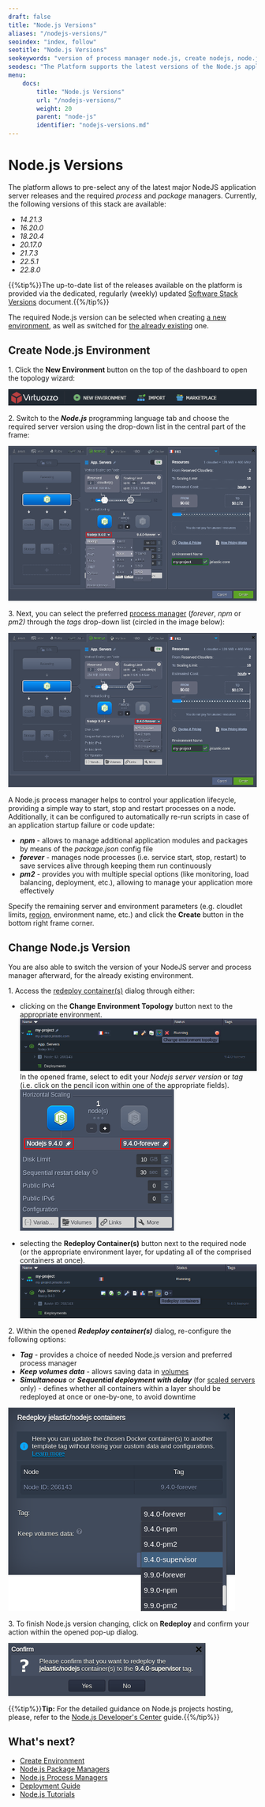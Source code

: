 ```yaml
---
draft: false
title: "Node.js Versions"
aliases: "/nodejs-versions/"
seoindex: "index, follow"
seotitle: "Node.js Versions"
seokeywords: "version of process manager node.js, create nodejs, node.js stack version in cloud, node.js environment in cloud, version node.js stack in cloud, node.js template in cloud, process manager node.js, choice node.js version in cloud, node.js container in cloud, change version nodejs in cloud, process manager in node.js environment, choice nodejs version, nodejs environment in cloud, node.js forever, process manager nodejs, process manager version node.js stack, node.js stack process manager, process manager node.js stack, change process manager nodejs"
seodesc: "The Platform supports the latest versions of the Node.js application servers with a number of the most popular process managers for it. This allows you to take full advantage of the innovations and conveniences of the Node.js stack."
menu:
    docs:
        title: "Node.js Versions"
        url: "/nodejs-versions/"
        weight: 20
        parent: "node-js"
        identifier: "nodejs-versions.md"
---
```


# Node.js Versions

The platform allows to pre-select any of the latest major NodeJS application server releases and the required *process* and *package* managers. Currently, the following versions of this stack are available:

* *14.21.3*
* *16.20.0*
* *18.20.4*
* *20.17.0*
* *21.7.3*
* *22.5.1*
* *22.8.0*

{{%tip%}}The up-to-date list of the releases available on the platform is provided via the dedicated, regularly (weekly) updated [Software Stack Versions](/software-stacks-versions/#engines) document.{{%/tip%}}

The required Node.js version can be selected when creating [a new environment](#create-nodejs-environment), as well as switched for [the already existing](#change-nodejs-version) one.


## Create Node.js Environment

1\. Click the **New Environment** button on the top of the dashboard to open the topology wizard:

![create new environment button](01-create-new-environment-button.png)

2\. Switch to the ***Node.js*** programming language tab and choose the required server version using the drop-down list in the central part of the frame:

![topology wizard select Node.js version](02-wizard-select-nodejs-version.png)

3\. Next, you can select the preferred [process manager](/nodejs-process-managers/) (*forever*, *npm* or *pm2)* through the *tags* drop-down list (circled in the image below):

![topology wizard select Node.js process manager](03-wizard-select-process-manager.png)

A Node.js process manager helps to control your application lifecycle, providing a simple way to start, stop and restart processes on a node. Additionally, it can be configured to automatically re-run scripts in case of an application startup failure or code update:

* ***npm*** - allows to manage additional application modules and packages by means of the *package.json* config file
* ***forever*** - manages node processes (i.e. service start, stop, restart) to save services alive through keeping them run continuously
* ***pm2*** - provides you with multiple special options (like monitoring, load balancing, deployment, etc.), allowing to manage your application more effectively

Specify the remaining server and environment parameters (e.g. cloudlet limits, [region](/environment-regions/), environment name, etc.) and click the **Create** button in the bottom right frame corner.


## Change Node.js Version

You are also able to switch the version of your NodeJS server and process manager afterward, for the already existing environment.

1\. Access the [redeploy container(s)](/container-redeploy/) dialog through either:

* clicking on the **Change Environment Topology** button next to the appropriate environment.
![change environment topology button](04-change-topology-button.png)
In the opened frame, select to edit your *Nodejs server version* or *tag* (i.e. click on the pencil icon within one of the appropriate fields).
![topology wizard Node.js redeploy](05-wizard-redeploy.png)

* selecting the **Redeploy Container(s)** button next to the required node (or the appropriate environment layer, for updating all of the comprised containers at once).
![redeploy containers button](06-redeploy-button.png)

2\. Within the opened ***Redeploy container(s)*** dialog, re-configure the following options:

* ***Tag*** - provides a choice of needed Node.js version and preferred process manager
* ***Keep volumes data*** - allows saving data in [volumes](/container-volumes/)
* ***Simultaneous*** or ***Sequential deployment with delay*** (for [scaled servers](/horizontal-scaling/) only) - defines whether all containers within a layer should be redeployed at once or one-by-one, to avoid downtime

![redeploy dialog for Node.js](07-redeploy-dialog.png)

3\. To finish Node.js version changing, click on **Redeploy** and confirm your action within the opened pop-up dialog.

![confirm Node.js redeployment](08-redeploy-confirmation.png)

{{%tip%}}**Tip:** For the detailed guidance on Node.js projects hosting, please, refer to the [Node.js Developer's Center](/nodejs-center/) guide.{{%/tip%}}


## What's next?

* [Create Environment](/setting-up-environment/)
* [Node.js Package Managers](/nodejs-package-managers/)
* [Node.js Process Managers](/nodejs-process-managers/)
* [Deployment Guide](/deployment-guide/)
* [Node.js Tutorials](/nodejs-tutorials/)